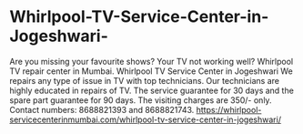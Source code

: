 # Whirlpool-TV-Service-Center-in-Jogeshwari-
Are you missing your favourite shows? Your TV not working well? Whirlpool TV repair center in Mumbai. Whirlpool TV Service Center in Jogeshwari We repairs any type of issue in TV with top technicians. Our technicians are highly educated in repairs of TV.  The service guarantee for 30 days and the spare part guarantee for 90 days. The visiting charges are 350/- only.  Contact numbers: 8688821393 and 8688821743. https://whirlpool-servicecenterinmumbai.com/whirlpool-tv-service-center-in-jogeshwari/
